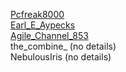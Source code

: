 [Pcfreak8000](/Users/Pcfreak8000)       
[Earl_E_Aypecks](/Users/Earl_E_Aypecks)   
[Agile_Channel_853](/Users/Agile_Channel_853)                                                 
the_combine_ (no details)                                     
NebulousIris (no details)                                       
